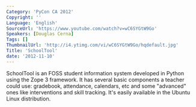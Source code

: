 ```yaml
---
Category: 'PyCon CA 2012'
Copyright: ''
Language: 'English'
SourceUrl: 'https://www.youtube.com/watch?v=wC6SYGtW9Go'
Speakers: [Douglas Cerna]
Tags: []
ThumbnailUrl: 'http://i4.ytimg.com/vi/wC6SYGtW9Go/hqdefault.jpg'
Title: 'SchoolTool'
date: '2012-11-10'
---
```

SchoolTool is an FOSS student information system developed in Python using the
Zope 3 framework. It has several basic components a teacher could use:
gradebook, attendance, calendars, etc and some "advanced" ones like
interventions and skill tracking. It's easily available in the Ubuntu Linux
distribution.

